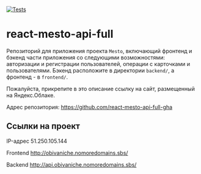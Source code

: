 [![Tests](https://github.com/obivaniche/react-mesto-api-full-gha/actions/workflows/tests.yml/badge.svg)](https://github.com/obivaniche/react-mesto-api-full-gha/actions/workflows/tests.yml)
# react-mesto-api-full
Репозиторий для приложения проекта `Mesto`, включающий фронтенд и бэкенд части приложения со следующими возможностями: авторизации и регистрации пользователей, операции с карточками и пользователями. Бэкенд расположите в директории `backend/`, а фронтенд - в `frontend/`. 
  
Пожалуйста, прикрепите в это описание ссылку на сайт, размещенный на Яндекс.Облаке.

Адрес репозитория: https://github.com/react-mesto-api-full-gha

## Ссылки на проект

IP-адрес 51.250.105.144

Frontend http://obivaniche.nomoredomains.sbs/

Backend http://api.obivaniche.nomoredomains.sbs/

